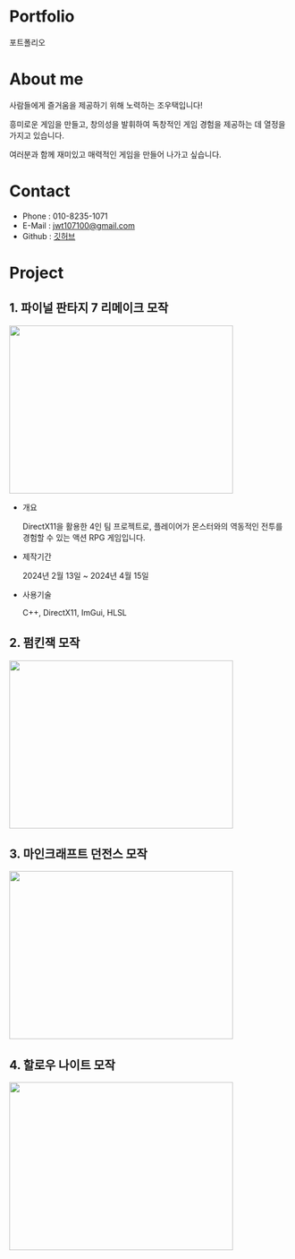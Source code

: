 # Portfolio
포트폴리오

# About me
사람들에게 즐거움을 제공하기 위해 노력하는 조우택입니다!

흥미로운 게임을 만들고, 창의성을 발휘하여 독창적인 게임 경험을 제공하는 데 열정을 가지고 있습니다. 

여러분과 함께 재미있고 매력적인 게임을 만들어 나가고 싶습니다.

# Contact
* Phone  : 010-8235-1071
* E-Mail : jwt107100@gmail.com
* Github : [깃허브](https://github.com/WOOTAEKJO, "깃허브")

# Project
## 1. 파이널 판타지 7 리메이크 모작
[<img src=http://img.youtube.com/vi/oPwEHSDcpRA/0.jpg width = "400" height="300"/>](https://www.youtube.com/watch?v=oPwEHSDcpRA)
* 개요
  
  DirectX11을 활용한 4인 팀 프로젝트로,
  플레이어가 몬스터와의 역동적인 전투를 경험할 수 있는 액션 RPG 게임입니다.

* 제작기간

  2024년 2월 13일 ~ 2024년 4월 15일

* 사용기술

  C++, DirectX11, ImGui, HLSL

## 2. 펌킨잭 모작
[<img src=http://img.youtube.com/vi/J6LO7nQVhc0/0.jpg width = "400" height="300"/>](https://www.youtube.com/watch?v=J6LO7nQVhc0)

## 3. 마인크래프트 던전스 모작
[<img src=http://img.youtube.com/vi/B2c3KQ6zUYA/0.jpg width = "400" height="300"/>](https://www.youtube.com/watch?v=B2c3KQ6zUYA)

## 4. 할로우 나이트 모작
[<img src=http://img.youtube.com/vi/6vre5ywQXbk/0.jpg width = "400" height="300"/>](https://www.youtube.com/watch?v=6vre5ywQXbk)
